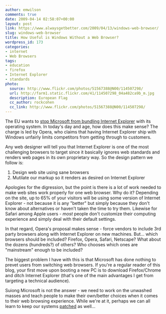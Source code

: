 ```yaml
---
author: emwilson
comments: true
date: 2009-04-14 02:58:07+00:00
layout: post
link: https://www.alwaysgetbetter.com/2009/04/13/windows-web-browser/
slug: windows-web-browser
title: How Useful is Windows Without a Web Browser?
wordpress_id: 173
categories:
- internet
- Web Browsers
tags:
- education
- firefox
- Internet Explorer
- standards
photo:
  source: http://www.flickr.com/photos/51567388@N00/114507298/
  url: http://farm1.static.flickr.com/41/114507298_04a482ca9b_m.jpg
  description: European Flag
  cc_author: rockcohen
  cc_link: http://www.flickr.com/photos/51567388@N00/114507298/
---
```


The EU wants to [stop Microsoft from bundling Internet Explorer](http://mashable.com/2009/01/19/eu-internet-explorer/) with its operating system. In today's day and age, how does this make sense? The charge is led by Opera, who claims that having Internet Explorer ship with Windows unfairly limits competitors from getting through to customers.

Any web designer will tell you that Internet Explorer is one of the most challenging browsers to target since it basically ignores web standards and renders web pages in its own proprietary way. So the design pattern we follow is:

1. Design web site using sane browsers
2. Mutilate our markup so it renders as desired on Internet Explorer

Apologies for the digression, but the point is there is a lot of work needed to make web sites work properly for one web browser. Why do it? Depending on the site, up to 65% of your visitors will be using some version of Internet Explorer - not because it is any "better" but simply because they don't know about alternatives or haven't taken the time to try them. Likewise for Safari among Apple users - _most_ people don't customize their computing experience and simply deal with their default settings.

In that regard, Opera's proposal makes sense - force vendors to include 3rd party browsers along with Internet Explorer on new machines. But... which browsers should be included? Firefox, Opera, Safari, Netscape? What about the dozens (hundreds?) of others? Who chooses which ones are "mainstream" enough to be included?

The biggest problem I have with this is that Microsoft has done nothing to prevet users from switching web browsers. If you're a regular reader of this blog, your first move upon booting a new PC is to download Firefox/Chrome and ditch Internet Explorer (that's one of the main advantages I get from targeting a technical audience).

Suiong Microsoft is not the answer - we need to work on the unwashed masses and teach people to make their own/better choices when it comes to their web browsing experience. While we're at it, perhaps we can all learn to keep our systems [patched](http://news.cnet.com/8301-13880_3-10217714-68.html) as well...
